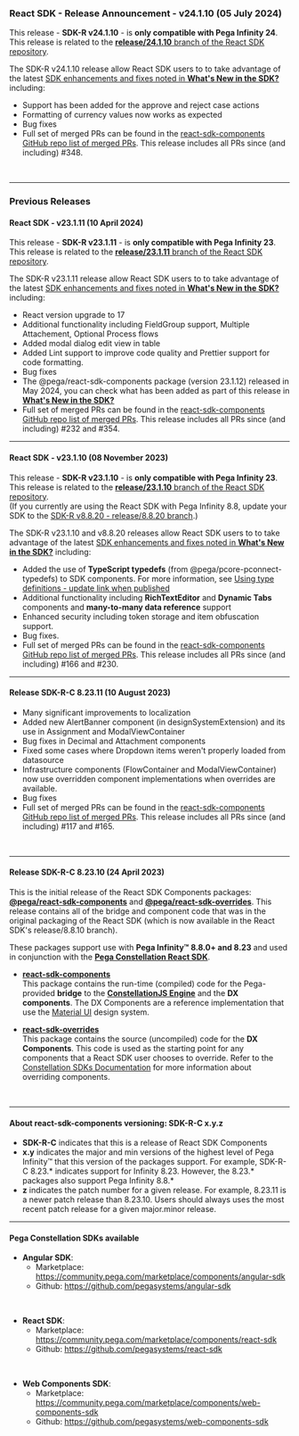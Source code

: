 ### React SDK - Release Announcement - v24.1.10 (05 July 2024)

This release - **SDK-R v24.1.10** - is **only compatible with Pega Infinity 24**. This release is related to the [**release/24.1.10** branch of the React SDK repository](https://github.com/pegasystems/react-sdk/tree/release/24.1.10).
<br>

The SDK-R v24.1.10 release allow React SDK users to to take advantage of the latest [SDK enhancements and fixes noted in **What's New in the SDK?**](https://docs.pega.com/bundle/constellation-sdk/page/constellation-sdks/sdks/react-sdk-updates.html) including:

* Support has been added for the approve and reject case actions
* Formatting of currency values now works as expected
* Bug fixes
* Full set of merged PRs can be found in the [react-sdk-components GitHub repo list of merged PRs](https://github.com/pegasystems/react-sdk-components/pulls?q=is%3Apr+is%3Amerged+base%3Amaster+). This release includes all PRs since (and including) #348.
<br />
<hr />

### Previous Releases

#### React SDK - v23.1.11 (10 April 2024)
This release - **SDK-R v23.1.11** - is **only compatible with Pega Infinity 23**. This release is related to the [**release/23.1.11** branch of the React SDK repository](https://github.com/pegasystems/react-sdk/tree/release/23.1.11).
<br>

The SDK-R v23.1.11 release allow React SDK users to to take advantage of the latest [SDK enhancements and fixes noted in **What's New in the SDK?**](https://docs.pega.com/bundle/constellation-sdk/page/constellation-sdks/sdks/react-sdk-updates.html) including:

* React version upgrade to 17
* Additional functionality including FieldGroup support, Multiple Attachement, Optional Process flows
* Added modal dialog edit view in table
* Added Lint support to improve code quality and Prettier support for code formatting.
* Bug fixes
* The @pega/react-sdk-components package (version 23.1.12) released in May 2024, you can check what has been added as part of this release in [**What's New in the SDK?**](https://docs.pega.com/bundle/constellation-sdk/page/constellation-sdks/sdks/react-sdk-updates.html)
* Full set of merged PRs can be found in the [react-sdk-components GitHub repo list of merged PRs](https://github.com/pegasystems/react-sdk-components/commits/release/23.1). This release includes all PRs since (and including) #232 and #354.
<hr />

#### React SDK - v23.1.10 (08 November 2023)

This release - **SDK-R v23.1.10** - is **only compatible with Pega Infinity 23**. This release is related to the [**release/23.1.10** branch of the React SDK repository](https://github.com/pegasystems/react-sdk/tree/release/23.1.10).
<br>
(If you currently are using the React SDK with Pega Infinity 8.8, update your SDK to
the [SDK-R v8.8.20 - release/8.8.20 branch](https://github.com/pegasystems/react-sdk/tree/release/8.8.20).)

The SDK-R v23.1.10 and v8.8.20 releases allow React SDK users to to take advantage of the latest
[SDK enhancements and fixes noted in **What's New in the SDK?**](https://docs.pega.com/bundle/constellation-sdk/page/constellation-sdks/sdks/react-sdk-updates.html) including:

* Added the use of **TypeScript typedefs** (from @pega/pcore-pconnect-typedefs) to SDK components.
For more information, see [Using type definitions - update link when published](https://pega-dev.zoominsoftware.io/bundle/constellation-sdk/page/constellation-sdks/sdks/type-definitions-constellation-sdks.html)
* Additional functionality including **RichTextEditor** and **Dynamic Tabs** components and **many-to-many data reference** support
* Enhanced security including token storage and item obfuscation support.
* Bug fixes.
* Full set of merged PRs can be found in the [react-sdk-components GitHub repo list of merged PRs](https://github.com/pegasystems/react-sdk-components/pulls?q=is%3Apr+is%3Amerged+base%3Amaster+). This release includes all PRs since (and including) #166 and #230.


<hr />

#### **Release SDK-R-C 8.23.11 (10 August 2023)**

* Many significant improvements to localization
* Added new AlertBanner component (in designSystemExtension) and its use in Assignment and ModalViewContainer
* Bug fixes in Decimal and Attachment components
* Fixed some cases where Dropdown items weren't properly loaded from datasource
* Infrastructure components (FlowContainer and ModalViewContainer) now use overridden component implementations when overrides are available.
* Bug fixes
* Full set of merged PRs can be found in the [react-sdk-components GitHub repo list of merged PRs](https://github.com/pegasystems/react-sdk-components/pulls?page=1&q=is%3Apr+is%3Amerged). This release includes all PRs since (and including) #117 and #165.

<br />

<hr />


#### **Release SDK-R-C 8.23.10 (24 April 2023)**

This is the initial release of the React SDK Components packages:
[**@pega/react-sdk-components**](https://www.npmjs.com/package/@pega/react-sdk-components)
and [**@pega/react-sdk-overrides**](https://www.npmjs.com/package/@pega/react-sdk-overrides).
This release contains all of the bridge and component code that was in the original
packaging of the React SDK (which is now available in the React SDK's release/8.8.10 branch).

These packages support use with **Pega Infinity&trade; 8.8.0+ and 8.23** and used in conjunction with the [**Pega Constellation React SDK**](https://community.pega.com/marketplace/components/react-sdk).

* [**react-sdk-components**](https://www.npmjs.com/package/@pega/react-sdk-components) <br />
This package contains the run-time (compiled) code for the Pega-provided **bridge**
to the [**ConstellationJS Engine**](https://www.npmjs.com/package/@pega/constellationjs) and
the **DX components**. The DX Components are a reference implementation that
use the [Material UI](https://v4.mui.com/) design system.

* [**react-sdk-overrides**](https://www.npmjs.com/package/@pega/react-sdk-overrides) <br />
This package contains the source (uncompiled) code for the **DX Components**. This code
is used as the starting point for any components that a React SDK user chooses to override.
Refer to the [Constellation SDKs Documentation](https://docs.pega.com/bundle/constellation-sdk/page/constellation-sdks/sdks/constellation-sdks.html)
for more information about overriding components.

<br />

<hr />

#### **About react-sdk-components versioning: SDK-R-C x.y.z**

* **SDK-R-C** indicates that this is a release of React SDK Components
* **x.y** indicates the major and min versions of the highest level of Pega Infinity&trade;
that this version of the packages support. For example, SDK-R-C 8.23.* indicates support for
Infinity 8.23. However, the 8.23.* packages also support Pega Infinity 8.8.*
* **z** indicates the patch number for a given release. For example, 8.23.11 is a newer
patch release than 8.23.10. Users should always uses the most recent patch release for a
given major.minor release.
<hr />

#### **Pega Constellation SDKs available**
* **Angular SDK**:
  * Marketplace: https://community.pega.com/marketplace/components/angular-sdk
  * Github: https://github.com/pegasystems/angular-sdk

<br />

* **React SDK**:
  * Marketplace: https://community.pega.com/marketplace/components/react-sdk
  * Github: https://github.com/pegasystems/react-sdk

<br />

* **Web Components SDK**:
  * Marketplace: https://community.pega.com/marketplace/components/web-components-sdk
  * Github: https://github.com/pegasystems/web-components-sdk
